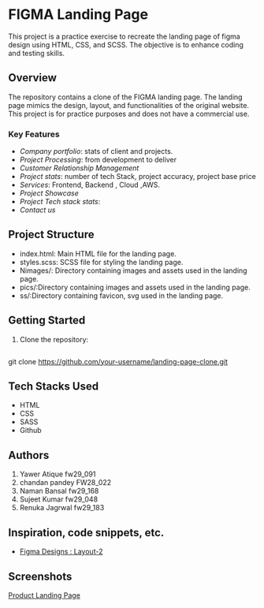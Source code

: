 # FIGMA Landing Page 

This project is a practice exercise to recreate the landing page of figma design using HTML, CSS, and SCSS. The objective is to enhance coding and testing skills.

## Overview

The repository contains a clone of the FIGMA landing page. The landing page mimics the design, layout, and functionalities of the original website. This project is for practice purposes and does not have a commercial use.

### Key Features
- *Company portfolio*: stats of client and projects.
- *Project Processing*: from development to deliver
- *Customer Relationship Management*
- *Project stats*: number of tech Stack, project accuracy, project base price
- *Services*: Frontend, Backend , Cloud ,AWS.
- *Project Showcase*
- *Project Tech stack stats*:
- *Contact us*


## Project Structure

- index.html: Main HTML file for the landing page.
- styles.scss: SCSS file for styling the landing page.
- Nimages/: Directory containing images and assets used in the landing page.
- pics/:Directory containing images and assets used in the landing page.
- ss/:Directory containing favicon, svg used in the landing page.

## Getting Started

1. Clone the repository:
   ```bash
  git clone https://github.com/your-username/landing-page-clone.git

## Tech Stacks Used

- HTML
- CSS
- SASS
- Github

## Authors

1. Yawer Atique fw29_091
2. chandan pandey FW28_022
3. Naman Bansal fw29_168
4. Sujeet Kumar fw29_048
5. Renuka Jagrwal fw29_183

## Inspiration, code snippets, etc.

- [Figma Designs : Layout-2](https://www.figma.com/proto/P728ZEPqIwLTH6OTsqcJcD/Responsive_Template?node-id=0-824&scaling=min-zoom&page-id=0%3A1)

## Screenshots

[Product Landing Page](./ss/header.png)
